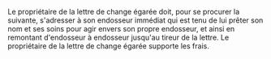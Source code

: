   
 Le propriétaire de la lettre de change égarée doit, pour se procurer la suivante, s'adresser à son endosseur immédiat qui est tenu de lui prêter son nom et ses soins pour agir envers son propre endosseur, et ainsi en remontant d'endosseur à endosseur jusqu'au tireur de la lettre. Le propriétaire de la lettre de change égarée supporte les frais.  

  
